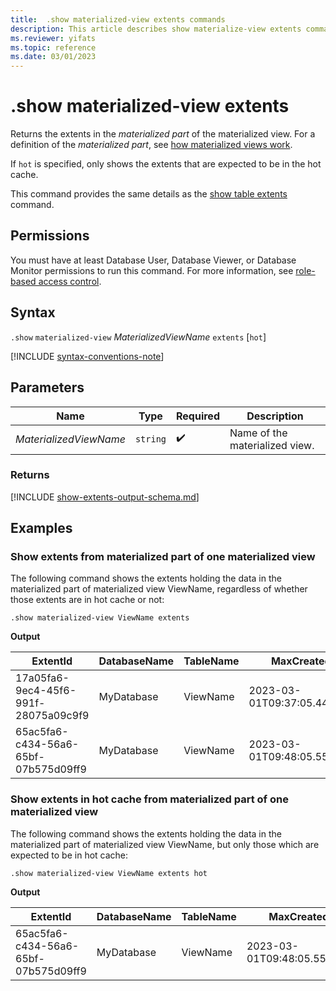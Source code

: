 ```yaml
---
title:  .show materialized-view extents commands
description: This article describes show materialize-view extents commands in Azure Data Explorer.
ms.reviewer: yifats
ms.topic: reference
ms.date: 03/01/2023
---
```


# .show materialized-view extents

Returns the extents in the *materialized part* of the materialized view. For a definition of the *materialized part*, see [how materialized views work](materialized-view-overview.md#how-materialized-views-work).

If `hot` is specified, only shows the extents that are expected to be in the hot cache.

This command provides the same details as the [show table extents](../show-extents.md#table-scope) command.

## Permissions

You must have at least Database User, Database Viewer, or Database Monitor permissions to run this command. For more information, see [role-based access control](../access-control/role-based-access-control.md).

## Syntax

`.show` `materialized-view` *MaterializedViewName* `extents` [`hot`]

[!INCLUDE [syntax-conventions-note](../../../includes/syntax-conventions-note.md)]

## Parameters

| Name                   | Type   | Required | Description                    |
|------------------------|--------|----------|--------------------------------|
| *MaterializedViewName* | `string` |  :heavy_check_mark:  | Name of the materialized view. |

### Returns

[!INCLUDE [show-extents-output-schema.md](../../../includes/show-extents-output-schema.md)]

## Examples

### Show extents from materialized part of one materialized view

The following command shows the extents holding the data in the materialized part of materialized view ViewName, regardless of whether those extents are in hot cache or not:

```kusto
.show materialized-view ViewName extents
```

**Output**

| ExtentId                              | DatabaseName | TableName  | MaxCreatedOn                 | OriginalSize | ExtentSize | CompressedSize | IndexSize | Blocks | Segments | ReservedSlot1 | ReservedSlot2 | ExtentContainerId | RowCount | MinCreatedOn                 | Tags | Kind      | ReservedSlot3 | DeletedRowCount |
|---------------------------------------|--------------|------------|------------------------------|--------------|------------|----------------|-----------|--------|----------|---------------|---------------|-------------------|----------|------------------------------|------|-----------|---------------|-----------------|
| 17a05fa6-9ec4-45f6-991f-28075a09c9f9  | MyDatabase   | ViewName   | 2023-03-01T09:37:05.4447625Z |       116458 |    1080900 |         388865 |    153527 |        |          |               |               |                   |     2876 | 2023-03-01T09:36:05.4536225Z |      | StorageV3 |               |               0 |
| 65ac5fa6-c434-56a6-65bf-07b575d09ff9  | MyDatabase   | ViewName   | 2023-03-01T09:48:05.5547625Z |       127458 |    1200900 |         407865 |    183539 |        |          |               |               |                   |     3000 | 2023-03-01T09:48:05.5547625Z |      | StorageV3 |               |               0 |

### Show extents in hot cache from materialized part of one materialized view

The following command shows the extents holding the data in the materialized part of materialized view ViewName, but only those which are expected to be in hot cache:

```kusto
.show materialized-view ViewName extents hot
```

**Output**

| ExtentId                              | DatabaseName | TableName  | MaxCreatedOn                 | OriginalSize | ExtentSize | CompressedSize | IndexSize | Blocks | Segments | ReservedSlot1 | ReservedSlot2 | ExtentContainerId | RowCount | MinCreatedOn                 | Tags | Kind      | ReservedSlot3 | DeletedRowCount |
|---------------------------------------|--------------|------------|------------------------------|--------------|------------|----------------|-----------|--------|----------|---------------|---------------|-------------------|----------|------------------------------|------|-----------|---------------|-----------------|
| 65ac5fa6-c434-56a6-65bf-07b575d09ff9  | MyDatabase   | ViewName   | 2023-03-01T09:48:05.5547625Z |       127458 |    1200900 |         407865 |    183539 |        |          |               |               |                   |     3000 | 2023-03-01T09:48:05.5547625Z |      | StorageV3 |               |               0 |
